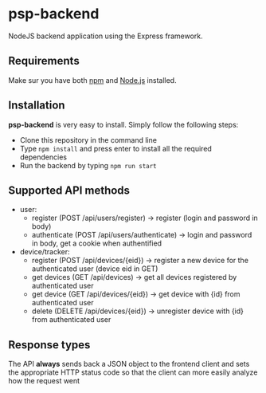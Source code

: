 # psp-backend

NodeJS backend application using the Express framework.

## Requirements

Make sur you have both [npm](https://www.npmjs.com/) and [Node.js](https://nodejs.org/en/) installed.

## Installation

**psp-backend** is very easy to install. Simply follow the following steps:

- Clone this repository in the command line
- Type `npm install` and press enter to install all the required dependencies
- Run the backend by typing `npm run start`

## Supported API methods

- user:
  - register (POST /api/users/register) -> register (login and password in body)
  - authenticate (POST /api/users/authenticate) -> login and password in body, get a cookie when authentified
- device/tracker:
  - register (POST /api/devices/{eid}) -> register a new device for the authenticated user (device eid in GET)
  - get devices (GET /api/devices) -> get all devices registered by authenticated user
  - get device (GET /api/devices/{eid}) -> get device with {id} from authenticated user
  - delete (DELETE /api/devices/{eid}) -> unregister device with {id} from authenticated user

## Response types

The API **always** sends back a JSON object to the frontend client and sets the appropriate HTTP status code so that the client can more easily analyze how the request went
